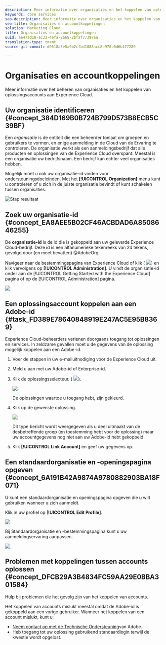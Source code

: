 ```yaml
---
description: Meer informatie over organisaties en het koppelen van oplossingsaccounts aan Experience Cloud.
keywords: core services
seo-description: Meer informatie over organisaties en het koppelen van oplossingsaccounts aan Experience Cloud.
seo-title: Organisaties en accountkoppelingen
solution: Marketing Cloud
title: Organisaties en accountkoppelingen
uuid: ae47ad18-ac33-4efa-8b68-2bfaf77397aa
translation-type: tm+mt
source-git-commit: d9618a5e5a9b2cfbd1088acc8e970c0d6b477289

---
```



# Organisaties en accountkoppelingen

Meer informatie over het beheren van organisaties en het koppelen van oplossingsaccounts aan Experience Cloud.

<!-- accounts-experience-cloud.xml -->

## Uw organisatie identificeren {#concept_384D169B0B724B799D573B8ECB5C39BF}

Een *organisatie* is de entiteit die een beheerder toelaat om groepen en gebruikers te vormen, en enige aanmelding in de Cloud van de Ervaring te controleren. De organisatie werkt als een aanmeldingsbedrijf dat alle producten en oplossingen van de Experience Cloud overspant. Meestal is een organisatie uw bedrijfsnaam. Een bedrijf kan echter veel organisaties hebben.

Mogelijk moet u ook uw organisatie-id vinden voor ondersteuningsdoeleinden. Met het **[!UICONTROL Organization]** menu kunt u controleren of u zich in de juiste organisatie bevindt of kunt schakelen tussen organisaties.

![Stap resultaat](assets/organization-switch.png)

## Zoek uw organisatie-id {#concept_EA8AEE5B02CF46ACBDAD6A8508646255}

De **organisatie-id** is de id die is gekoppeld aan uw geleverde Experience Cloud-bedrijf. Deze id is een alfanumerieke tekenreeks van 24 tekens, gevolgd door (en moet bevatten) @AdobeOrg.

Navigeer naar de bestemmingspagina van Experience Cloud of klik ( ![](assets/menu-icon.png)) en klik vervolgens op **[!UICONTROL Administration]**. U vindt de organisatie-id onder aan de [!UICONTROL Getting Started with the Experience Cloud] pagina of op de [!UICONTROL Administration] pagina.

![](assets/administration-page.png)

## Een oplossingsaccount koppelen aan een Adobe-id {#task_FD389E78640848919E247AC5E95B8369}

Experience Cloud-beheerders verlenen doorgaans toegang tot oplossingen en services. In zeldzame gevallen moet u de gegevens van de oplossing mogelijk koppelen aan een Adobe-id.

1. Voer de stappen in uw e-mailuitnodiging voor de Experience Cloud uit.
1. Meld u aan met uw Adobe-id of Enterprise-id.
1. Klik de oplossingsselecteur. ( ![](assets/menu-icon.png)).

   ![](assets/solutions-active.png)

   De oplossingen waartoe u toegang hebt, zijn gekleurd.
1. Klik op de gewenste oplossing.

   ![](assets/analytics-link-accounts.png)

   Dit type bericht wordt weergegeven als u deel uitmaakt van de desbetreffende groep (en toestemming hebt voor de oplossing) maar uw accountgegevens nog niet aan uw Adobe-id hebt gekoppeld.
1. Klik **[!UICONTROL Link Account]** en geef uw gegevens op.

## Een standaardorganisatie en -openingspagina opgeven {#concept_6A191B42A9874A9780882903BA18F071}

U kunt een standaardorganisatie en openingspagina opgeven die u wilt gebruiken wanneer u zich aanmeldt.

Klik in uw profiel op **[!UICONTROL Edit Profile]**.

![](assets/edit-profile.png)

Bij Standaardorganisatie en -bestemmingspagina kunt u uw aanmeldingservaring aanpassen.

![](assets/default-organization.png)

## Problemen met koppelingen tussen accounts oplossen {#concept_DFCB29A3B4834FC59AA29E0BBA301584}

Hulp bij problemen die het gevolg zijn van het koppelen van accounts.

Het koppelen van accounts mislukt meestal omdat de Adobe-id is gekoppeld aan een vorige gebruiker. Wanneer het koppelen van een account mislukt, kunt u:

* [Neem contact op met de Technische Ondersteuning](https://helpx.adobe.com/marketing-cloud/contact-support.html)van Adobe.
* Heb toegang tot uw oplossing gebruikend standaardlogin terwijl de kwestie wordt opgelost.
